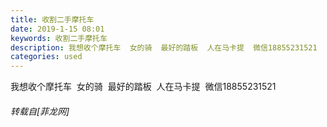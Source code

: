 ```yaml
---
title: 收割二手摩托车
date: 2019-1-15 08:01
keywords: 收割二手摩托车
description: 我想收个摩托车  女的骑  最好的踏板  人在马卡提  微信18855231521
categories: used
---
```

<td class="t_f" id="postmessage_2693826">

我想收个摩托车  女的骑  最好的踏板  人在马卡提  微信18855231521</td>
###### 转载自[菲龙网]